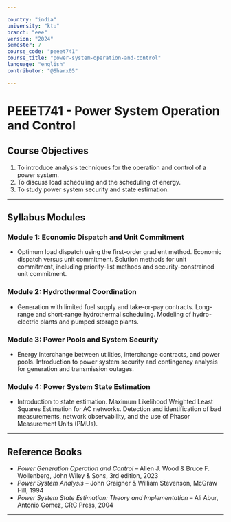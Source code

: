 ```yaml
---

country: "india"
university: "ktu"
branch: "eee"
version: "2024"
semester: 7
course_code: "peeet741"
course_title: "power-system-operation-and-control"
language: "english"
contributor: "@Sharx05"

---
```


# PEEET741 - Power System Operation and Control

## Course Objectives

1.  To introduce analysis techniques for the operation and control of a power system.
2.  To discuss load scheduling and the scheduling of energy.
3.  To study power system security and state estimation.

---

## Syllabus Modules

### Module 1: Economic Dispatch and Unit Commitment

-   Optimum load dispatch using the first-order gradient method. Economic dispatch versus unit commitment. Solution methods for unit commitment, including priority-list methods and security-constrained unit commitment.

### Module 2: Hydrothermal Coordination

-   Generation with limited fuel supply and take-or-pay contracts. Long-range and short-range hydrothermal scheduling. Modeling of hydro-electric plants and pumped storage plants.

### Module 3: Power Pools and System Security

-   Energy interchange between utilities, interchange contracts, and power pools. Introduction to power system security and contingency analysis for generation and transmission outages.

### Module 4: Power System State Estimation

-   Introduction to state estimation. Maximum Likelihood Weighted Least Squares Estimation for AC networks. Detection and identification of bad measurements, network observability, and the use of Phasor Measurement Units (PMUs).

---

## Reference Books

-   *Power Generation Operation and Control* – Allen J. Wood & Bruce F. Wollenberg, John Wiley & Sons, 3rd edition, 2023
-   *Power System Analysis* – John Graigner & William Stevenson, McGraw Hill, 1994
-   *Power System State Estimation: Theory and Implementation* – Ali Abur, Antonio Gomez, CRC Press, 2004

---


